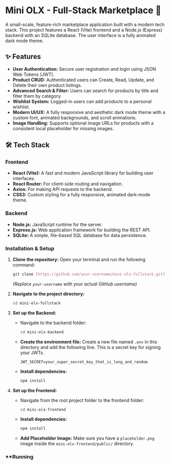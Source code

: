 # Mini OLX - Full-Stack Marketplace 🌃

A small-scale, feature-rich marketplace application built with a modern tech stack. This project features a React (Vite) frontend and a Node.js (Express) backend with an SQLite database. The user interface is a fully animated dark mode theme.

## ✨ Features

-   **User Authentication:** Secure user registration and login using JSON Web Tokens (JWT).
-   **Product CRUD:** Authenticated users can Create, Read, Update, and Delete their own product listings.
-   **Advanced Search & Filter:** Users can search for products by title and filter them by category.
-   **Wishlist System:** Logged-in users can add products to a personal wishlist.
-   **Modern UI/UX:** A fully responsive and aesthetic dark mode theme with a custom font, animated backgrounds, and scroll animations.
-   **Image Handling:** Supports optional image URLs for products with a consistent local placeholder for missing images.

## 🛠️ Tech Stack

### **Frontend**
-   **React (Vite):** A fast and modern JavaScript library for building user interfaces.
-   **React Router:** For client-side routing and navigation.
-   **Axios:** For making API requests to the backend.
-   **CSS3:** Custom styling for a fully responsive, animated dark-mode theme.

### **Backend**
-   **Node.js:** JavaScript runtime for the server.
-   **Express.js:** Web application framework for building the REST API.
-   **SQLite:** A simple, file-based SQL database for data persistence.

### **Installation & Setup**

1.  **Clone the repository:**
    Open your terminal and run the following command:
    ```bash
    git clone [https://github.com/your-username/mini-olx-fullstack.git](https://github.com/your-username/mini-olx-fullstack.git)
    ```
    *(Replace `your-username` with your actual GitHub username)*

2.  **Navigate to the project directory:**
    ```bash
    cd mini-olx-fullstack
    ```

3.  **Set up the Backend:**
    -   Navigate to the backend folder:
        ```bash
        cd mini-olx-backend
        ```
    -   **Create the environment file:** Create a new file named `.env` in this directory and add the following line. This is a secret key for signing your JWTs.
        ```
        JWT_SECRET=your_super_secret_key_that_is_long_and_random
        ```
    -   **Install dependencies:**
        ```bash
        npm install
        ```

4.  **Set up the Frontend:**
    -   Navigate from the root project folder to the frontend folder:
        ```bash
        cd mini-olx-frontend
        ```
    -   **Install dependencies:**
        ```bash
        npm install
        ```
    -   **Add Placeholder Image:** Make sure you have a `placeholder.png` image inside the `mini-olx-frontend/public/` directory.

### **Running
